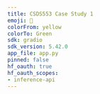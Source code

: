 ```yaml
---
title: CSDS553 Case Study 1
emoji: 💬
colorFrom: yellow
colorTo: Green
sdk: gradio
sdk_version: 5.42.0
app_file: app.py
pinned: false
hf_oauth: true
hf_oauth_scopes:
- inference-api
---
```

